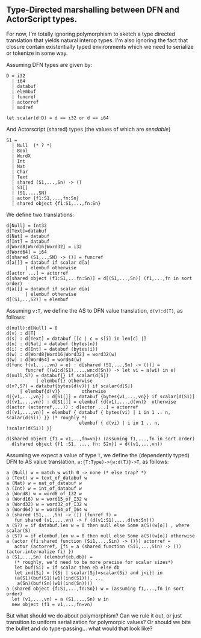 Type-Directed marshalling between DFN and ActorScript types.
------------------------------------------------------------

For now, I'm totally ignoring polymorphism to sketch a type directed translation that yields natural interop types. I'm also ignoring the fact that closure contain existentially typed environments which we need to serialize or tokenize in some way.

Assuming DFN types are given by:

```
D = i32
  | i64
  | databuf
  | elembuf
  | funcref
  | actorref
  | modref

let scalar(d:D) = d == i32 or d == i64
```

And Actorscript (shared) types (the values of which are *sendable*) 

```
S1 =
  | Null  (* ? *)
  | Bool
  | WordX
  | Int
  | Nat
  | Char
  | Text
  | shared (S1,...,Sn) -> ()
  | S1[]
  | (S1,...,SN)
  | actor {f1:S1,...,fn:Sn}
  | shared object {f1:S1,...,fn:Sn}
```

We define two translations:

```
d[Null] = Int32
d[Text]=databuf
d[Nat] = databuf
d[Int] = databuf
d[Word8|Word16|Word32] = i32
d[Word64] = i64
d[shared (S1,..,SN) -> ()] = funcref
d[a[]] = databuf if scalar d[a]
       | elembuf otherwise
d[actor ...] = actorref
d[shared object (f1:S1,...fn:Sn)] = d[(S1,...,Sn)] (f1,...,fn in sort order)
d[a[]] = databuf if scalar d[a]
       | elembuf otherwise
d[(S1,..,S2)] = elembuf
```

Assuming `v:T`, we define the AS to DFN value translation, `d(v):d(T)`, as follows:

```
d(null):d[Null] = 0
d(v) : d[T]
d(s) : d[Text] = databuf [[c | c = s[i] in len[c] |]
d(n) : d[Nat] = databuf (bytes(n))
d(i) : d[Int] = databuf (bytes(i))
d(w) : d[Word8|Word16|Word32] = word32(w)
d(w) : d[Word64] = word64(w)
d(func f(v1,...,vn) = e) : d[shared (S1,...,Sn) -> ())] =
       funcref ((w1:d(S1),...,wn:d(Sn)) -> let vi = a(wi) in e)
d(null,S?) = databuf{} if scalar(d[S])
           | elembuf{} otherwise
d(v?,S?) = databuf{bytes(d(v))} if scalar(d[S])
	 | elembuf{d(v)}        otherwise
d({v1,...,vn}) : d[S1[]] = databuf {bytes{v1,...,vn}} if scalar[d(S1)]
d({v1,...,vn}) : d[S1[]] = elembuf {d(v1),...,d(vn)}  otherwise
d(actor (actorref,...)) : d[actor ...] = actorref
d((v1,...,vn)] = elembuf { databuf { bytes(vi) | i in 1 .. n, scalar(d(Si)) }} (* roughly *)
                           elembuf { d(vi) | i in 1 .. n, !scalar(d(Si)) }}

d(shared object {f1 = v1,..,fn=vn}) (assuming f1,...,fn in sort order)
  d[shared object {f1 :S1, ..., fn: S2n}] = d((v1,...,vn)) 
```  

Assuming we expect a value of type `T`,
we define the (dependently typed)
DFN to AS value translation, `a:{T:Type)->{w:d(T)}->T`, as follows:

```
a (Null) w = match w with 0 -> none (* else trap? *)
a (Text) w = text_of_databuf w
a (Nat) w = nat_of_databuf w
a (Int) w = int_of_databuf w
a (Word8) w = word8_of_I32 w
a (Word16) w = word15_of_I32 w
a (Word32) w = word32_of_I32 w
a (Word64) w = word64_of_I64 w
a (shared (S1,...,Sn) -> ()) (funref f) =
   fun shared (v1,...,vn) -> f (d(v1:S1),...,d(vn:Sn)))
a (S?) = if databuf.len w = 0 then null else Some a(S)(w[o]) , where scalar(S)
a (S?) = if elembuf.len w = 0 then null else Some a(S)(w[o]) otherwise
a (actor {fi:shared function (Si1,...,Sin) -> ()}) actorref =
   actor (actorref, {fi = a (shared function (Si1,...,Sin) -> ()) (actor.internalize fi) })
a (S1,...,Sn) (elembuf{eb,db}) =
   (* roughly, we'd need to be more precise for scalar sizes*)
   let buf(Si) = if scalar then eb else db
   let ind(Si) = |{Sj | scalar(Sj)=scalar(Si) and j<i}| in
   (a(S1)(buf(S1)(w1)(ind(S1))), ...
    a(Sn)(buf(Sn)(w1)(ind(Sn))))
a (shared object {f:S1,...,fn:Sn}) w = (assuming f1,...,fn in sort order)
  let (v1,...,vn) = a (S1,...,Sn) w in
  new object (f1 = v1,...,fn=vn) 
```

But what should we do about polymorphism? Can we rule it out,
or just transition to uniform serialization for polymorpic values? Or should we bite the bullet and do type-passing... what would that look like?




